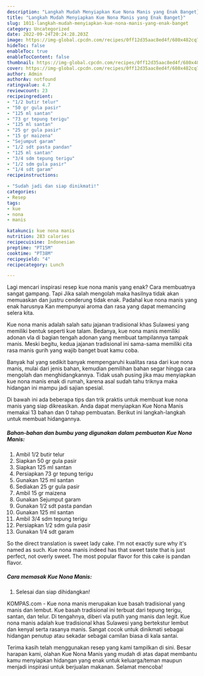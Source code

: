 ```yaml
---
description: "Langkah Mudah Menyiapkan Kue Nona Manis yang Enak Banget}"
title: "Langkah Mudah Menyiapkan Kue Nona Manis yang Enak Banget}"
slug: 1011-langkah-mudah-menyiapkan-kue-nona-manis-yang-enak-banget
category: Uncategorized
date: 2022-09-24T20:24:28.203Z
image: https://img-global.cpcdn.com/recipes/0ff12d35aac8ed4f/680x482cq70/kue-nona-manis-foto-resep-utama.jpg
hideToc: false
enableToc: true
enableTocContent: false
thumbnail: https://img-global.cpcdn.com/recipes/0ff12d35aac8ed4f/680x482cq70/kue-nona-manis-foto-resep-utama.jpg
cover: https://img-global.cpcdn.com/recipes/0ff12d35aac8ed4f/680x482cq70/kue-nona-manis-foto-resep-utama.jpg
author: Admin
authorAv: notfound
ratingvalue: 4.7
reviewcount: 23
recipeingredient:
- "1/2 butir telur"
- "50 gr gula pasir"
- "125 ml santan"
- "73 gr tepung terigu"
- "125 ml santan"
- "25 gr gula pasir"
- "15 gr maizena"
- "Sejumput garam"
- "1/2 sdt pasta pandan"
- "125 ml santan"
- "3/4 sdm tepung terigu"
- "1/2 sdm gula pasir"
- "1/4 sdt garam"
recipeinstructions:

- "Sudah jadi dan siap dinikmati!"
categories:
- Resep
tags:
- kue
- nona
- manis

katakunci: kue nona manis 
nutrition: 283 calories
recipecuisine: Indonesian
preptime: "PT15M"
cooktime: "PT38M"
recipeyield: "4"
recipecategory: Lunch

---
```



Lagi mencari inspirasi resep kue nona manis yang enak? Cara membuatnya sangat gampang. Tapi Jika salah mengolah maka hasilnya tidak akan memuaskan dan justru cenderung tidak enak. Padahal kue nona manis yang enak harusnya Kan mempunyai aroma dan rasa yang dapat memancing selera kita.


Kue nona manis adalah salah satu jajanan tradisional khas Sulawesi yang memiliki bentuk seperti kue talam. Bedanya, kue nona manis memiliki adonan vla di bagian tengah adonan yang membuat tampilannya tampak manis. Meski begitu, kedua jajanan tradisional ini sama-sama memiliki cita rasa manis gurih yang wajib banget buat kamu coba.

Banyak hal yang sedikit banyak mempengaruhi kualitas rasa dari kue nona manis, mulai dari jenis bahan, kemudian pemilihan bahan segar hingga cara mengolah dan menghidangkannya. Tidak usah pusing jika mau menyiapkan kue nona manis enak di rumah, karena asal sudah tahu triknya maka hidangan ini mampu jadi sajian spesial.


Di bawah ini ada beberapa tips dan trik praktis untuk membuat kue nona manis yang siap dikreasikan. Anda dapat menyiapkan Kue Nona Manis memakai 13 bahan dan 0 tahap pembuatan. Berikut ini langkah-langkah untuk membuat hidangannya.

<!--inarticleads1-->

##### Bahan-bahan dan bumbu yang digunakan dalam pembuatan Kue Nona Manis:

1. Ambil 1/2 butir telur
1. Siapkan 50 gr gula pasir
1. Siapkan 125 ml santan
1. Persiapkan 73 gr tepung terigu
1. Gunakan 125 ml santan
1. Sediakan 25 gr gula pasir
1. Ambil 15 gr maizena
1. Gunakan Sejumput garam
1. Gunakan 1/2 sdt pasta pandan
1. Gunakan 125 ml santan
1. Ambil 3/4 sdm tepung terigu
1. Persiapkan 1/2 sdm gula pasir
1. Gunakan 1/4 sdt garam


So the direct translation is sweet lady cake. I&#39;m not exactly sure why it&#39;s named as such. Kue nona manis indeed has that sweet taste that is just perfect, not overly sweet. The most popular flavor for this cake is pandan flavor. 

<!--inarticleads2-->

##### Cara memasak Kue Nona Manis:


1. Selesai dan siap dihidangkan!

KOMPAS.com - Kue nona manis merupakan kue basah tradisional yang manis dan lembut. Kue basah tradisional ini terbuat dari tepung terigu, santan, dan telur. Di tengahnya, diberi vla putih yang manis dan legit. Kue nona manis adalah kue tradisional khas Sulawesi yang bertekstur lembut dan kenyal serta rasanya manis. Sangat cocok untuk dinikmati sebagai hidangan penutup atau sekadar sebagai camilan biasa di kala santai. 

Terima kasih telah menggunakan resep yang kami tampilkan di sini. Besar harapan kami, olahan Kue Nona Manis yang mudah di atas dapat membantu kamu menyiapkan hidangan yang enak untuk keluarga/teman maupun menjadi inspirasi untuk berjualan makanan. Selamat mencoba!
